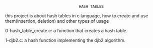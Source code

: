                                      HASH TABLES


this project is about hash tables in c language, how to create and use them(insertion, deletion) and other types of usage

0-hash_table_create.c: a function that creates a hash table.

1-djb2.c: a hash function implementing the djb2 algorithm.
